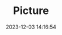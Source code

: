 ---
weight: 1
images:
- /images/edited/135.jpeg
title: Picture
date: 2023-12-03 14:16:54
tags: [luminarneo,work,ILCE7M3,24.0]
---